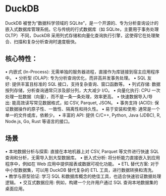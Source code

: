 # DuckDB
DuckDB 被誉为“数据科学领域的 SQLite”，是一个开源的、专为分析查询设计的嵌入式数据库管理系统。它与传统的行式数据库（如 SQLite，主要用于事务处理 OLTP）不同，DuckDB 采用列式存储和向量化查询执行引擎，这使得它在处理聚合、扫描和复杂分析查询时速度极快。
## 核心特性：
• 内嵌式 (In-Process): 无需单独的服务器进程，直接作为库链接到宿主应用程序中。
• 分析型 (OLAP): 专为分析查询优化，而非高并发事务处理。
• SQL 友好: 提供丰富且标准的 SQL 接口，支持复杂查询、窗口函数等。
• 列式存储: 数据按列存储，分析查询通常只涉及部分列，大大减少 I/O。
• 向量化执行: CPU 一次处理一批数据（向量），而不是一条一条处理，效率更高。
• 快速数据导入/导出: 能高效读写常见数据格式，如 CSV, Parquet, JSON。
• 事务支持 (ACID): 保证数据操作的原子性、一致性、隔离性和持久性。
• 易于安装和使用: 通常是一个单一的文件或库，依赖少。
• 丰富的 API: 提供 C/C++, Python, Java (JDBC), R, Node.js, Go, Rust 等语言的接口。

## 场景
• 本地数据分析与探索: 直接在本地机器上对 CSV, Parquet 等文件进行快速 SQL 查询和分析，无需导入到大型数据库。
• 嵌入式分析: 将分析能力直接嵌入到应用程序中，例如在 Web 应用中提供报表或数据可视化功能。
• ETL 替代方案: 对于中小型数据集，可以用 DuckDB 替代复杂的 ETL 工具，进行数据转换和清洗。
• 教学与原型验证: 学习 SQL 和数据库概念的绝佳工具，也适合快速验证数据处理逻辑。
• 交互式数据应用: 例如，构建一个允许用户通过 SQL 查询本地数据集的桌面应用。